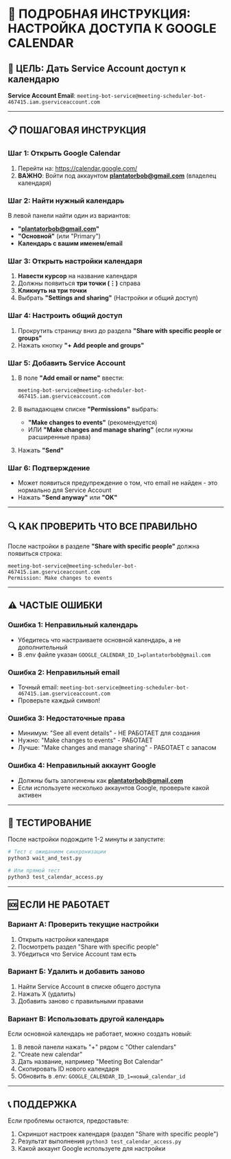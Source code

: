 # 📅 ПОДРОБНАЯ ИНСТРУКЦИЯ: НАСТРОЙКА ДОСТУПА К GOOGLE CALENDAR

## 🎯 **ЦЕЛЬ**: Дать Service Account доступ к календарю

**Service Account Email**: `meeting-bot-service@meeting-scheduler-bot-467415.iam.gserviceaccount.com`

---

## 📋 **ПОШАГОВАЯ ИНСТРУКЦИЯ**

### **Шаг 1: Открыть Google Calendar**
1. Перейти на: https://calendar.google.com/
2. **ВАЖНО**: Войти под аккаунтом **plantatorbob@gmail.com** (владелец календаря)

### **Шаг 2: Найти нужный календарь**
В левой панели найти один из вариантов:
- **"plantatorbob@gmail.com"**
- **"Основной"** (или "Primary")
- **Календарь с вашим именем/email**

### **Шаг 3: Открыть настройки календаря**
1. **Навести курсор** на название календаря
2. Должны появиться **три точки (⋮)** справа
3. **Кликнуть на три точки**
4. Выбрать **"Settings and sharing"** (Настройки и общий доступ)

### **Шаг 4: Настроить общий доступ**
1. Прокрутить страницу вниз до раздела **"Share with specific people or groups"**
2. Нажать кнопку **"+ Add people and groups"**

### **Шаг 5: Добавить Service Account**
1. В поле **"Add email or name"** ввести:
   ```
   meeting-bot-service@meeting-scheduler-bot-467415.iam.gserviceaccount.com
   ```

2. В выпадающем списке **"Permissions"** выбрать:
   - **"Make changes to events"** (рекомендуется)
   - ИЛИ **"Make changes and manage sharing"** (если нужны расширенные права)

3. Нажать **"Send"**

### **Шаг 6: Подтверждение**
- Может появиться предупреждение о том, что email не найден - это нормально для Service Account
- Нажать **"Send anyway"** или **"OK"**

---

## 🔍 **КАК ПРОВЕРИТЬ ЧТО ВСЕ ПРАВИЛЬНО**

После настройки в разделе **"Share with specific people"** должна появиться строка:
```
meeting-bot-service@meeting-scheduler-bot-467415.iam.gserviceaccount.com
Permission: Make changes to events
```

---

## ⚠️ **ЧАСТЫЕ ОШИБКИ**

### **Ошибка 1: Неправильный календарь**
- Убедитесь что настраиваете основной календарь, а не дополнительный
- В .env файле указан `GOOGLE_CALENDAR_ID_1=plantatorbob@gmail.com`

### **Ошибка 2: Неправильный email**
- Точный email: `meeting-bot-service@meeting-scheduler-bot-467415.iam.gserviceaccount.com`
- Проверьте каждый символ!

### **Ошибка 3: Недостаточные права**
- Минимум: "See all event details" - НЕ РАБОТАЕТ для создания
- Нужно: "Make changes to events" - РАБОТАЕТ
- Лучше: "Make changes and manage sharing" - РАБОТАЕТ с запасом

### **Ошибка 4: Неправильный аккаунт Google**
- Должны быть залогинены как **plantatorbob@gmail.com**
- Если используете несколько аккаунтов Google, проверьте какой активен

---

## 🧪 **ТЕСТИРОВАНИЕ**

После настройки подождите 1-2 минуты и запустите:

```bash
# Тест с ожиданием синхронизации
python3 wait_and_test.py

# Или прямой тест
python3 test_calendar_access.py
```

---

## 🆘 **ЕСЛИ НЕ РАБОТАЕТ**

### **Вариант А: Проверить текущие настройки**
1. Открыть настройки календаря
2. Посмотреть раздел "Share with specific people"
3. Убедиться что Service Account там есть

### **Вариант Б: Удалить и добавить заново**
1. Найти Service Account в списке общего доступа
2. Нажать X (удалить)
3. Добавить заново с правильными правами

### **Вариант В: Использовать другой календарь**
Если основной календарь не работает, можно создать новый:
1. В левой панели нажать "+" рядом с "Other calendars"
2. "Create new calendar"
3. Дать название, например "Meeting Bot Calendar"
4. Скопировать ID нового календаря
5. Обновить в .env: `GOOGLE_CALENDAR_ID_1=новый_calendar_id`

---

## 📞 **ПОДДЕРЖКА**

Если проблемы остаются, предоставьте:
1. Скриншот настроек календаря (раздел "Share with specific people")
2. Результат выполнения `python3 test_calendar_access.py`
3. Какой аккаунт Google используете для настройки